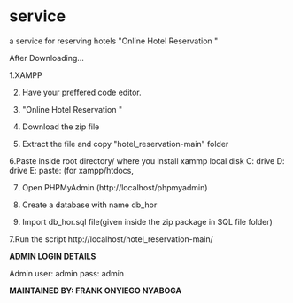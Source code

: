 # service
a service for reserving hotels
"Online Hotel Reservation "

After Downloading...

1.XAMPP

2. Have your preffered code editor.

3. "Online Hotel Reservation "

4. Download the zip file

5. Extract the file and copy "hotel_reservation-main" folder

6.Paste inside root directory/ where you install xammp local disk C: drive D: drive E: paste: (for xampp/htdocs, 

7. Open PHPMyAdmin (http://localhost/phpmyadmin)

8. Create a database with name db_hor

6. Import db_hor.sql file(given inside the zip package in SQL file folder)

7.Run the script http://localhost/hotel_reservation-main/ 


**ADMIN LOGIN DETAILS** 

Admin
user: admin
pass: admin

**MAINTAINED BY: FRANK ONYIEGO NYABOGA**
